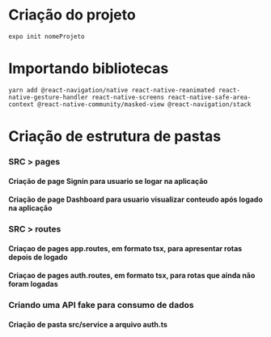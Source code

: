 # Criação do projeto

`expo init nomeProjeto`

# Importando bibliotecas

`yarn add @react-navigation/native react-native-reanimated react-native-gesture-handler react-native-screens react-native-safe-area-context @react-native-community/masked-view @react-navigation/stack`

# Criação de estrutura de pastas

### SRC > pages

#### Criação de page Signin para usuario se logar na aplicação

#### Criação de page Dashboard para usuario visualizar conteudo após logado na aplicação

### SRC > routes

#### Criaçao de pages app.routes, em formato tsx, para apresentar rotas depois de logado

#### Criaçao de pages auth.routes, em formato tsx, para rotas que ainda não foram logadas

### Criando uma API fake para consumo de dados

#### Criação de pasta src/service a arquivo auth.ts
